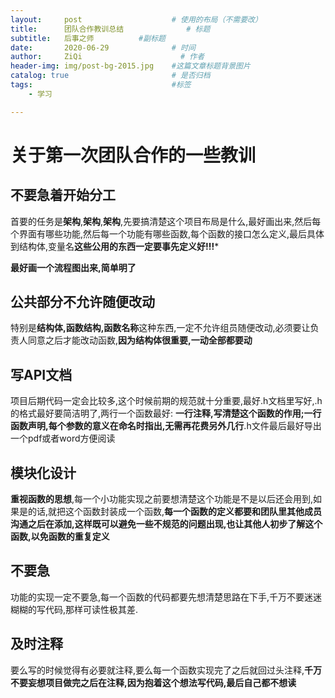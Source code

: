```yaml
---
layout:     post                    # 使用的布局（不需要改）
title:      团队合作教训总结              # 标题 
subtitle:   后事之师          #副标题
date:       2020-06-29              # 时间
author:     ZiQi                      # 作者
header-img: img/post-bg-2015.jpg    #这篇文章标题背景图片
catalog: true                       # 是否归档
tags:                               #标签
    - 学习

---
```


# 关于第一次团队合作的一些教训



## 不要急着开始分工

 首要的任务是**架构**,**架构**,**架构**,先要搞清楚这个项目布局是什么,最好画出来,然后每个界面有哪些功能,然后每一个功能有哪些函数,每个函数的接口怎么定义,最后具体到结构体,变量名**这些公用的东西一定要事先定义好!!!***

**最好画一个流程图出来,简单明了**



## 公共部分不允许随便改动

特别是**结构体,函数结构,函数名称**这种东西,一定不允许组员随便改动,必须要让负责人同意之后才能改动函数,**因为结构体很重要,一动全部都要动**  



## 写API文档

项目后期代码一定会比较多,这个时候前期的规范就十分重要,最好.h文档里写好,.h的格式最好要简洁明了,两行一个函数最好: **一行注释,写清楚这个函数的作用;一行函数声明,每个参数的意义在命名时指出,无需再花费另外几行**.h文件最后最好导出一个pdf或者word方便阅读



## 模块化设计

**重视函数的思想**,每一个小功能实现之前要想清楚这个功能是不是以后还会用到,如果是的话,就把这个函数封装成一个函数,**每一个函数的定义都要和团队里其他成员沟通之后在添加,这样既可以避免一些不规范的问题出现,也让其他人初步了解这个函数,以免函数的重复定义**



## 不要急

功能的实现一定不要急,每一个函数的代码都要先想清楚思路在下手,千万不要迷迷糊糊的写代码,那样可读性极其差.



## 及时注释

要么写的时候觉得有必要就注释,要么每一个函数实现完了之后就回过头注释,**千万不要妄想项目做完之后在注释,因为抱着这个想法写代码,最后自己都不想读**













